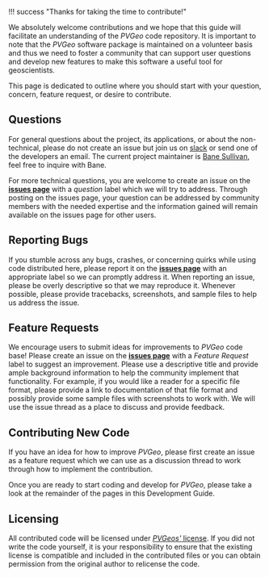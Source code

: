 [mywebsite]: http://banesullivan.com
[issues]: https://github.com/OpenGeoVis/PVGeo/issues
[license]: https://github.com/OpenGeoVis/PVGeo/blob/master/LICENSE

!!! success "Thanks for taking the time to contribute!"

We absolutely welcome contributions and we hope that this guide will facilitate
an understanding of the *PVGeo* code repository. It is important to note that
the *PVGeo* software package is maintained on a volunteer basis and thus we need
to foster a community that can support user questions and develop new features
to make this software a useful tool for geoscientists.

This page is dedicated to outline where you should start with your question,
concern, feature request, or desire to contribute.

## Questions

For general questions about the project, its applications, or about the
non-technical, please do not create an issue but join us on
[slack](http://slack.pvgeo.org) or send one of the developers an email.
The current project maintainer is [Bane Sullivan][mywebsite], feel
free to inquire with Bane.

For more technical questions, you are welcome to create an issue on the
[**issues page**][issues] with a *question* label which we will try to address.
Through posting on the issues page, your question can be addressed by community
members with the needed expertise and the information gained will remain
available on the issues page for other users.


## Reporting Bugs

If you stumble across any bugs, crashes, or concerning quirks while using code
distributed here, please report it on the [**issues page**][issues] with an
appropriate label so we can promptly address it.
When reporting an issue, please be overly descriptive so that we may reproduce it.
Whenever possible, please provide tracebacks, screenshots, and sample files
to help us address the issue.

## Feature Requests

We encourage users to submit ideas for improvements to *PVGeo* code base!
Please create an issue on the [**issues page**][issues] with a *Feature Request*
label to suggest an improvement.
Please use a descriptive title and provide ample background information to help
the community implement that functionality. For example, if you would like a
reader for a specific file format, please provide a link to documentation of
that file format and possibly provide some sample files with screenshots to work
with. We will use the issue thread as a place to discuss and provide feedback.

## Contributing New Code

If you have an idea for how to improve *PVGeo*, please first create an issue as
a feature request which we can use as a discussion thread to work through how to
implement the contribution.

Once you are ready to start coding and develop for *PVGeo*, please take a look
at the remainder of the pages in this Development Guide.

## Licensing

All contributed code will be licensed under [*PVGeos'* license][license].
If you did not write the code yourself, it is your responsibility to ensure that
the existing license is compatible and included in the contributed files or you
can obtain permission from the original author to relicense the code.
